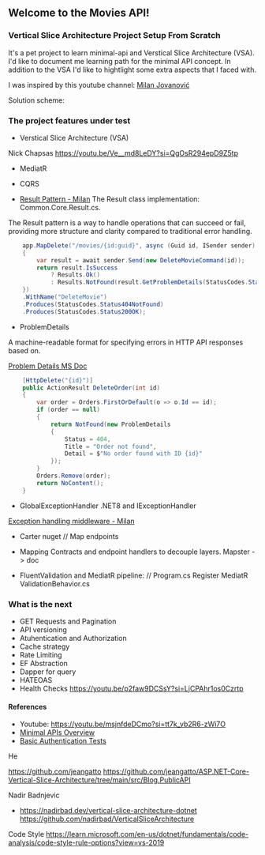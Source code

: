 
## Welcome to the Movies API!
### Vertical Slice Architecture Project Setup From Scratch


It's a pet project to learn minimal-api and Verstical Slice Architecture (VSA).
I'd like to document me learning path for the minimal API concept.
In addition to the VSA I'd like to hightlight some extra aspects that I faced with.

I was inspired by this youtube channel: 
[Milan Jovanović](https://www.youtube.com/@MilanJovanovicTech)

Solution scheme:


### The project features under test

- Verstical Slice Architecture (VSA)

Nick Chapsas
https://youtu.be/Ve__md8LeDY?si=QgOsR294epD9Z5tp


- MediatR

- CQRS




- [Result Pattern - Milan](https://www.milanjovanovic.tech/blog/functional-error-handling-in-dotnet-with-the-result-pattern) The Result class implementation: Common.Core.Result.cs. 

The Result pattern is a way to handle operations that can succeed or fail, providing more structure and clarity compared to traditional error handling.

```C#
    app.MapDelete("/movies/{id:guid}", async (Guid id, ISender sender) =>
    {
        var result = await sender.Send(new DeleteMovieCommand(id));
        return result.IsSuccess
            ? Results.Ok()
            : Results.NotFound(result.GetProblemDetails(StatusCodes.Status404NotFound));
    })
    .WithName("DeleteMovie")
    .Produces(StatusCodes.Status404NotFound)
    .Produces(StatusCodes.Status200OK);
```

- ProblemDetails

A machine-readable format for specifying errors in HTTP API responses based on.

[Problem Details MS Doc](https://learn.microsoft.com/en-us/dotnet/api/microsoft.aspnetcore.mvc.problemdetails?view=aspnetcore-8.0)

```C#
    [HttpDelete("{id}")]
    public ActionResult DeleteOrder(int id)
    {
        var order = Orders.FirstOrDefault(o => o.Id == id);
        if (order == null)
        {
            return NotFound(new ProblemDetails
            {
                Status = 404,
                Title = "Order not found",
                Detail = $"No order found with ID {id}"
            });
        }
        Orders.Remove(order);
        return NoContent();
    }
```

- GlobalExceptionHandler .NET8 and IExceptionHandler

[Exception handling middleware - Milan](https://www.milanjovanovic.tech/blog/global-error-handling-in-aspnetcore-8)


- Carter nuget
 // Map endpoints

- Mapping Contracts and endpoint handlers to decouple layers.
Mapster -> doc

 
- FluentValidation and MediatR pipeline:
 // Program.cs Register MediatR ValidationBehavior.cs



### What is the next
- GET Requests and Pagination
- API versioning
- Atuhentication and Authorization
- Cache strategy
- Rate Limiting
- EF Abstraction
- Dapper for query
- HATEOAS
- Health Checks https://youtu.be/p2faw9DCSsY?si=LjCPAhr1os0Czrtp

#### References
 - Youtube: https://youtu.be/msjnfdeDCmo?si=tt7k_vb2R6-zWi7O
 - [Minimal APIs Overview](https://learn.microsoft.com/en-us/aspnet/core/fundamentals/minimal-apis/overview?view=aspnetcore-8.0)
 - [Basic Authentication Tests](https://github.com/blowdart/idunno.Authentication/tree/dev/test/idunno.Authentication.Basic.Test)



 He

 https://github.com/jeangatto
 https://github.com/jeangatto/ASP.NET-Core-Vertical-Slice-Architecture/tree/main/src/Blog.PublicAPI


 Nadir Badnjevic

 - https://nadirbad.dev/vertical-slice-architecture-dotnet
 https://github.com/nadirbad/VerticalSliceArchitecture


 Code Style
 https://learn.microsoft.com/en-us/dotnet/fundamentals/code-analysis/code-style-rule-options?view=vs-2019
